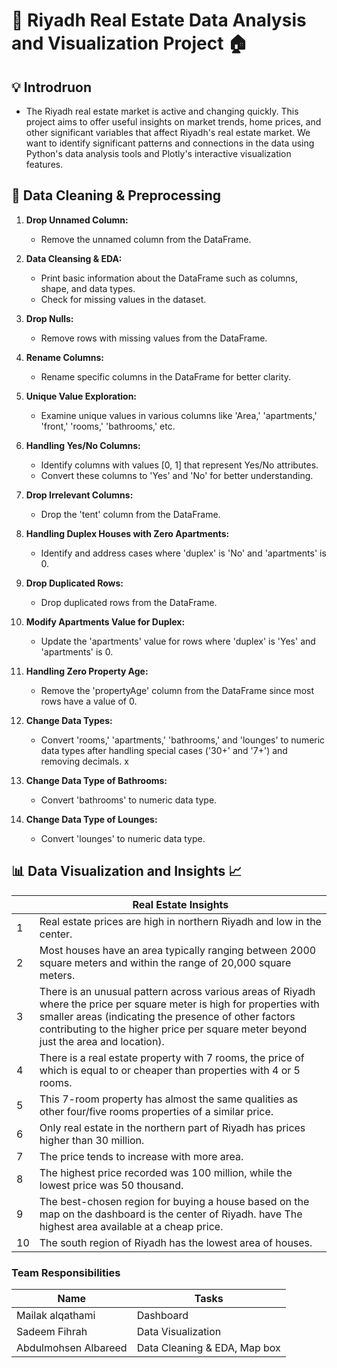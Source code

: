 # 🏢 Riyadh Real Estate Data Analysis and Visualization Project 🏠



## 💡 Introdruon
- The Riyadh real estate market is active and changing quickly. This project aims to offer useful insights on market trends, home prices, and other significant variables that affect Riyadh's real estate market. We want to identify significant patterns and connections in the data using Python's data analysis tools and Plotly's interactive visualization features.

## 🧹 Data Cleaning & Preprocessing 
1. **Drop Unnamed Column:**
   - Remove the unnamed column from the DataFrame.

2. **Data Cleansing & EDA:**
   - Print basic information about the DataFrame such as columns, shape, and data types.
   - Check for missing values in the dataset.

3. **Drop Nulls:**
   - Remove rows with missing values from the DataFrame.

4. **Rename Columns:**
   - Rename specific columns in the DataFrame for better clarity.

5. **Unique Value Exploration:**
   - Examine unique values in various columns like 'Area,' 'apartments,' 'front,' 'rooms,' 'bathrooms,' etc.

6. **Handling Yes/No Columns:**
   - Identify columns with values [0, 1] that represent Yes/No attributes.
   - Convert these columns to 'Yes' and 'No' for better understanding.

7. **Drop Irrelevant Columns:**
   - Drop the 'tent' column from the DataFrame.

8. **Handling Duplex Houses with Zero Apartments:**
   - Identify and address cases where 'duplex' is 'No' and 'apartments' is 0.

9. **Drop Duplicated Rows:**
   - Drop duplicated rows from the DataFrame.

10. **Modify Apartments Value for Duplex:**
    - Update the 'apartments' value for rows where 'duplex' is 'Yes' and 'apartments' is 0.

11. **Handling Zero Property Age:**
    - Remove the 'propertyAge' column from the DataFrame since most rows have a value of 0.

12. **Change Data Types:**
    - Convert 'rooms,' 'apartments,' 'bathrooms,' and 'lounges' to numeric data types after handling special cases ('30+' and '7+') and removing decimals.
x   
13. **Change Data Type of Bathrooms:**
    - Convert 'bathrooms' to numeric data type.

14. **Change Data Type of Lounges:**
    - Convert 'lounges' to numeric data type.

## 📊 Data Visualization and Insights 📈
|    | Real Estate Insights |
| ----------- | ----------- |
| 1 | Real estate prices are high in northern Riyadh and low in the center. |
| 2 | Most houses have an area typically ranging between 2000 square meters and within the range of 20,000 square meters. |
| 3 | There is an unusual pattern across various areas of Riyadh where the price per square meter is high for properties with smaller areas (indicating the presence of other factors contributing to the higher price per square meter beyond just the area and location). |
| 4 | There is a real estate property with 7 rooms, the price of which is equal to or cheaper than properties with 4 or 5 rooms. |
| 5 | This 7-room property has almost the same qualities as other four/five rooms properties of a similar price. |
| 6 | Only real estate in the northern part of Riyadh has prices higher than 30 million. |
| 7 | The price tends to increase with more area. |
| 8 | The highest price recorded was 100 million, while the lowest price was 50 thousand. |
| 9 | The best-chosen region for buying a house based on the map on the dashboard is the center of Riyadh. have The highest area available at a cheap price. | 
| 10| The south region of Riyadh has the lowest area of houses. |


### Team Responsibilities 
| Name   | Tasks   | 
|--------|---------|
| Mailak alqathami | Dashboard |
| Sadeem Fihrah | Data Visualization |
| Abdulmohsen Albareed | Data Cleaning & EDA, Map box | 

